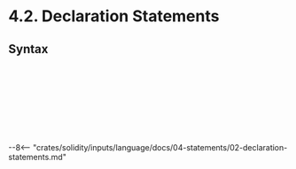 <!-- This file is generated automatically by infrastructure scripts. Please don't edit by hand. -->

# 4.2. Declaration Statements

## Syntax

```{ .ebnf #TupleDeconstructionStatement }

```

<pre ebnf-snippet="TupleDeconstructionStatement" style="display: none;"><a href="#TupleDeconstructionStatement"><span class="k">TupleDeconstructionStatement</span></a><span class="o"> = </span><a href="../../01-file-structure/09-punctuation#OpenParen"><span class="k">OPEN_PAREN</span></a><br /><span class="o">                               </span><a href="#TupleDeconstructionElements"><span class="k">TupleDeconstructionElements</span></a><br /><span class="o">                               </span><a href="../../01-file-structure/09-punctuation#CloseParen"><span class="k">CLOSE_PAREN</span></a><br /><span class="o">                               </span><a href="../../01-file-structure/09-punctuation#Equal"><span class="k">EQUAL</span></a><br /><span class="o">                               </span><a href="../../05-expressions/01-base-expressions#Expression"><span class="k">Expression</span></a><br /><span class="o">                               </span><a href="../../01-file-structure/09-punctuation#Semicolon"><span class="k">SEMICOLON</span></a><span class="o">;</span></pre>

```{ .ebnf #TupleDeconstructionElements }

```

<pre ebnf-snippet="TupleDeconstructionElements" style="display: none;"><a href="#TupleDeconstructionElements"><span class="k">TupleDeconstructionElements</span></a><span class="o"> = </span><a href="#TupleDeconstructionElement"><span class="k">TupleDeconstructionElement</span></a><span class="o"> </span><span class="o">(</span><a href="../../01-file-structure/09-punctuation#Comma"><span class="k">COMMA</span></a><span class="o"> </span><a href="#TupleDeconstructionElement"><span class="k">TupleDeconstructionElement</span></a><span class="o">)</span><span class="o">*</span><span class="o">;</span></pre>

```{ .ebnf #TupleDeconstructionElement }

```

<pre ebnf-snippet="TupleDeconstructionElement" style="display: none;"><a href="#TupleDeconstructionElement"><span class="k">TupleDeconstructionElement</span></a><span class="o"> = </span><a href="#TupleMember"><span class="k">TupleMember</span></a><span class="o">?</span><span class="o">;</span></pre>

```{ .ebnf #TupleMember }

```

<pre ebnf-snippet="TupleMember" style="display: none;"><a href="#TupleMember"><span class="k">TupleMember</span></a><span class="o"> = </span><a href="#TypedTupleMember"><span class="k">TypedTupleMember</span></a><br /><span class="o">            | </span><a href="#UntypedTupleMember"><span class="k">UntypedTupleMember</span></a><span class="o">;</span></pre>

```{ .ebnf #TypedTupleMember }

```

<pre ebnf-snippet="TypedTupleMember" style="display: none;"><a href="#TypedTupleMember"><span class="k">TypedTupleMember</span></a><span class="o"> = </span><a href="../../03-types/01-advanced-types#TypeName"><span class="k">TypeName</span></a><br /><span class="o">                   </span><a href="#StorageLocation"><span class="k">StorageLocation</span></a><span class="o">?</span><br /><span class="o">                   </span><a href="../../05-expressions/06-identifiers#Identifier"><span class="k">IDENTIFIER</span></a><span class="o">;</span></pre>

```{ .ebnf #UntypedTupleMember }

```

<pre ebnf-snippet="UntypedTupleMember" style="display: none;"><a href="#UntypedTupleMember"><span class="k">UntypedTupleMember</span></a><span class="o"> = </span><a href="#StorageLocation"><span class="k">StorageLocation</span></a><span class="o">?</span><br /><span class="o">                     </span><a href="../../05-expressions/06-identifiers#Identifier"><span class="k">IDENTIFIER</span></a><span class="o">;</span></pre>

```{ .ebnf #VariableDeclarationStatement }

```

<pre ebnf-snippet="VariableDeclarationStatement" style="display: none;"><a href="#VariableDeclarationStatement"><span class="k">VariableDeclarationStatement</span></a><span class="o"> = </span><a href="#VariableDeclarationType"><span class="k">VariableDeclarationType</span></a><br /><span class="o">                               </span><a href="#StorageLocation"><span class="k">StorageLocation</span></a><span class="o">?</span><br /><span class="o">                               </span><a href="../../05-expressions/06-identifiers#Identifier"><span class="k">IDENTIFIER</span></a><br /><span class="o">                               </span><a href="#VariableDeclarationValue"><span class="k">VariableDeclarationValue</span></a><span class="o">?</span><br /><span class="o">                               </span><a href="../../01-file-structure/09-punctuation#Semicolon"><span class="k">SEMICOLON</span></a><span class="o">;</span></pre>

```{ .ebnf #VariableDeclarationType }

```

<pre ebnf-snippet="VariableDeclarationType" style="display: none;"><a href="#VariableDeclarationType"><span class="k">VariableDeclarationType</span></a><span class="o"> = </span><a href="../../03-types/01-advanced-types#TypeName"><span class="k">TypeName</span></a><br /><span class="o">                        | </span><a href="../../01-file-structure/08-keywords#VarKeyword"><span class="k">VAR_KEYWORD</span></a><span class="o">;</span><span class="o"> </span><span class="cm">(* Deprecated in 0.5.0 *)</span></pre>

```{ .ebnf #VariableDeclarationValue }

```

<pre ebnf-snippet="VariableDeclarationValue" style="display: none;"><a href="#VariableDeclarationValue"><span class="k">VariableDeclarationValue</span></a><span class="o"> = </span><a href="../../01-file-structure/09-punctuation#Equal"><span class="k">EQUAL</span></a><br /><span class="o">                           </span><a href="../../05-expressions/01-base-expressions#Expression"><span class="k">Expression</span></a><span class="o">;</span></pre>

```{ .ebnf #StorageLocation }

```

<pre ebnf-snippet="StorageLocation" style="display: none;"><a href="#StorageLocation"><span class="k">StorageLocation</span></a><span class="o"> = </span><a href="../../01-file-structure/08-keywords#MemoryKeyword"><span class="k">MEMORY_KEYWORD</span></a><br /><span class="o">                | </span><a href="../../01-file-structure/08-keywords#StorageKeyword"><span class="k">STORAGE_KEYWORD</span></a><br /><span class="o">                | </span><a href="../../01-file-structure/08-keywords#CallDataKeyword"><span class="k">CALL_DATA_KEYWORD</span></a><span class="o">;</span><span class="o"> </span><span class="cm">(* Introduced in 0.5.0 *)</span></pre>

--8<-- "crates/solidity/inputs/language/docs/04-statements/02-declaration-statements.md"
